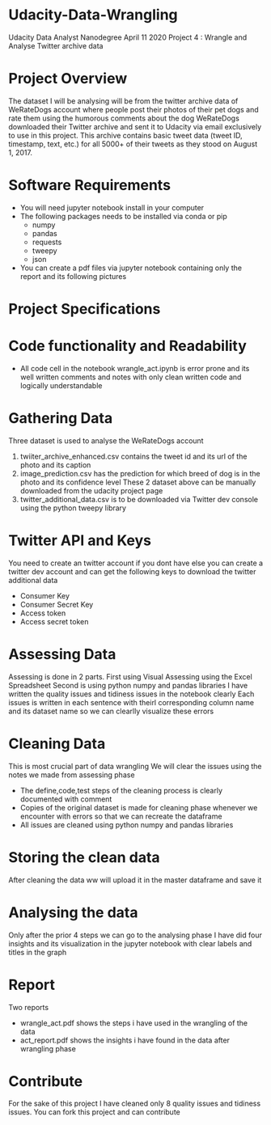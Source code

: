 # Udacity-Data-Wrangling
Udacity Data Analyst Nanodegree April 11 2020
Project 4 : Wrangle and Analyse Twitter archive data

# Project Overview
The dataset I will be analysing will be from the twitter archive data of WeRateDogs account where people post their photos of their pet dogs and rate them using the humorous comments about the dog
WeRateDogs downloaded their Twitter archive and sent it to Udacity via email exclusively to use in this project. This archive contains basic tweet data (tweet ID, timestamp, text, etc.) for all 5000+ of their tweets as they stood on August 1, 2017.

# Software Requirements
* You will need jupyter notebook install in your computer
* The following packages needs to be installed via conda or pip
  - numpy
  - pandas
  - requests
  - tweepy
  - json
* You can create a pdf files via jupyter notebook containing only the report and its following pictures

# Project Specifications
# Code functionality and Readability
* All code cell in the notebook wrangle_act.ipynb is error prone and its well written comments and notes with only clean written code and logically understandable

# Gathering Data
Three dataset is used to analyse the WeRateDogs account
1. twiiter_archive_enhanced.csv contains the tweet id and its url of the photo and its caption
2. image_prediction.csv has the prediction for which breed of dog is in the photo and its confidence level
These 2 dataset above can be manually downloaded from the udacity project page
3. twitter_additional_data.csv is to be downloaded via Twitter dev console using the python tweepy library 

# Twitter API and Keys
You need to create an twitter account if you dont have else you can create a twitter dev account and can get the following keys to download the twitter additional data
- Consumer Key
- Consumer Secret Key
- Access token
- Access secret token

# Assessing Data
Assessing is done in 2 parts. First using Visual Assessing using the Excel Spreadsheet
Second is using python numpy and pandas libraries
I have written the quality issues and tidiness issues in the notebook clearly
Each issues is written in each sentence with theirl corresponding column name and its dataset name so we can clearlly visualize these errors

# Cleaning Data
This is most crucial part of data wrangling 
We will clear the issues using the notes we made from assessing phase
* The define,code,test steps of the cleaning process is clearly documented with comment
* Copies of the original dataset is made for cleaning phase whenever we encounter with errors so that we can recreate the dataframe
* All issues are cleaned using python numpy and pandas libraries

# Storing the clean data
After cleaning the data ww will upload it in the master dataframe and save it

# Analysing the data
Only after the prior 4 steps we can go to the analysing phase
I have did four insights and its visualization in the jupyter notebook with clear labels and titles in the graph

# Report
Two reports
* wrangle_act.pdf shows the steps i have used in the wrangling of the data
* act_report.pdf shows the insights i have found in the data after wrangling phase

# Contribute
For the sake of this project I have cleaned only 8 quality issues and tidiness issues.
You can fork this project and can contribute
